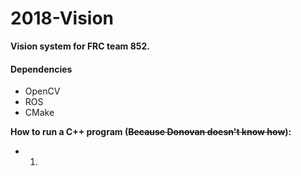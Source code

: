 # 2018-Vision

**Vision system for FRC team 852.**
#### Dependencies
* OpenCV
* ROS
* CMake

**How to run a C++ program (~~Because Donovan doesn't know how~~):**
* 1.  